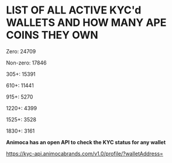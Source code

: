 # LIST OF ALL ACTIVE KYC'd WALLETS AND HOW MANY APE COINS THEY OWN

Zero: 24709

Non-zero: 17846

305+: 15391

610+: 11441

915+: 5270

1220+: 4399

1525+: 3528

1830+: 3161

**Animoca has an open API to check the KYC status for any wallet**

https://kyc-api.animocabrands.com/v1.0/profile/?walletAddress=